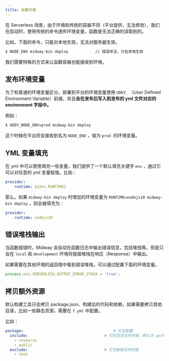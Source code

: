```yaml
---
title: 部署环境
---
```


在 Serverless 场景，由于环境和传统的容器不同（平台提供，无法修改），我们在启动时，使用传统的命令透传环境变量，函数是无法正确的读取到的。

比如，下面的命令，只能对本地生效，无法对服务器生效。

```bash
$ NODE_ENV midway-bin deploy			// 错误写法，只在本地生效
```

我们需要特殊的方式来让函数容器也能接收到环境。

## 发布环境变量

为了和普通的环境变量区分，部署到平台的环境变量使用 `UDEV_` （User Defined Environment Variable）前缀，并且**会在发布后写入到发布的 yml 文件对应的 environment 字段中。**

例如：

```bash
$ UDEV_NODE_ENV=prod midway-bin deploy
```

这个时候在平台将会接收到名为 `NODE_ENV` ，值为 `prod`  的环境变量。

## YML 变量填充

在 yml 中可以使用填充一些变量，我们提供了一个默认填充关键字 `env` ，通过它可以对任意的 yml 变量赋值。比如：

```yaml
provider:
	runtime: ${env.RUNTIME}
```

那么，如果 `midway-bin deploy` 时增加的环境变量为 `RUNTIME=nodejs10 midway-bin deploy` ，则会被填充为：

```yaml
provider:
	runtime: nodejs10
```

## 错误堆栈输出

当函数报错时，Midway 会自动在函数日志中输出错误信息，包括堆栈等。但是只会在 `local` 和 `development` 环境将报错堆栈在响应（Response）中输出。

如果需要在其他环境的返回值中看到错误堆栈，可以通过配置下面的环境变量。

```typescript
process.env.SERVERLESS_OUTPUT_ERROR_STACK = 'true';
```

## 拷贝额外资源

默认构建工具只会拷贝 package.json、构建后的代码和依赖，如果需要拷贝其他目录，比如一些静态资源，需要在 `f.yml` 中配置。

比如：

```yaml
package:										# 打包配置
  include:									# 打包包含文件列表，默认为 package.json、构建后的代码和依赖
  	- resource
    - public
  exclude:									# 打包剔除文件列表
  	- test
```
